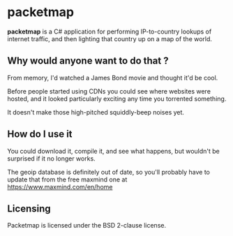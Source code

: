 # packetmap

**packetmap**  is a C# application for performing IP-to-country lookups of internet traffic, and then lighting that country up on a map of the world.

## Why would anyone want to do that  ?

From memory, I'd watched a James Bond movie and thought it'd be cool. 

Before people started using CDNs you could see where websites were hosted, and it looked particularly exciting any time you torrented something.

It doesn't make those high-pitched squiddly-beep noises yet.

## How do I use it

You could download it, compile it, and see what happens, but wouldn't be surprised if it no longer works. 

The geoip database is definitely out of date, so you'll  probably have to update that from the free maxmind one at https://www.maxmind.com/en/home 

## Licensing

Packetmap is licensed under the BSD 2-clause license.


